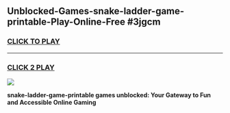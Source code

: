 
## Unblocked-Games-snake-ladder-game-printable-Play-Online-Free #3jgcm
<h3>
<a href="https://us.freeplayer.one?title=snake-ladder-game-printable&ref=10M">CLICK TO PLAY</a></h3>
<hr>

<h3>
<a href="https://us.freeplayer.one?title=snake-ladder-game-printable&ref=10M">CLICK 2 PLAY</a>
  
</h3>

<a href="https://us.freeplayer.one?title=snake-ladder-game-printable&ref=10M"><img src="https://clearcache.store/games.png"></a>


**snake-ladder-game-printable games unblocked: Your Gateway to Fun and Accessible Online Gaming**
